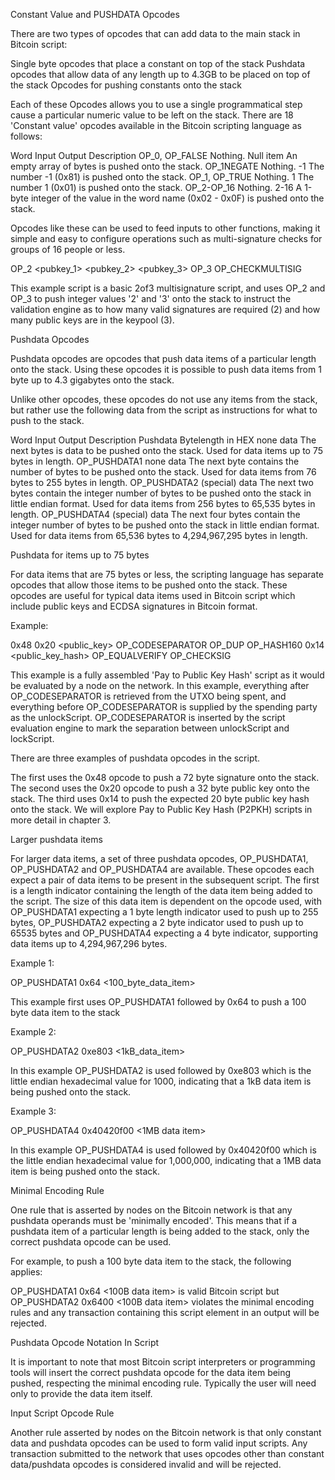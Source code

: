 Constant Value and PUSHDATA Opcodes

There are two types of opcodes that can add data to the main stack in Bitcoin script:

Single byte opcodes that place a constant on top of the stack
Pushdata opcodes that allow data of any length up to 4.3GB to be placed on top of the stack
Opcodes for pushing constants onto the stack

Each of these Opcodes allows you to use a single programmatical step cause a particular numeric value to be left on the stack. There are 18 'Constant value' opcodes available in the Bitcoin scripting language as follows:

Word	Input	Output	Description
OP_0, OP_FALSE	Nothing.	Null item	An empty array of bytes is pushed onto the stack.
OP_1NEGATE	Nothing.	-1	The number -1 (0x81) is pushed onto the stack.
OP_1, OP_TRUE	Nothing.	1	The number 1 (0x01) is pushed onto the stack.
OP_2-OP_16	Nothing.	2-16	A 1-byte integer of the value in the word name (0x02 - 0x0F) is pushed onto the stack.

Opcodes like these can be used to feed inputs to other functions, making it simple and easy to configure operations such as multi-signature checks for groups of 16 people or less.

OP_2 <pubkey_1> <pubkey_2> <pubkey_3> OP_3 OP_CHECKMULTISIG

This example script is a basic 2of3 multisignature script, and uses OP_2 and OP_3 to push integer values '2' and '3' onto the stack to instruct the validation engine as to how many valid signatures are required (2) and how many public keys are in the keypool (3).

Pushdata Opcodes

Pushdata opcodes are opcodes that push data items of a particular length onto the stack. Using these opcodes it is possible to push data items from 1 byte up to 4.3 gigabytes onto the stack.

Unlike other opcodes, these opcodes do not use any items from the stack, but rather use the following data from the script as instructions for what to push to the stack.

Word	Input	Output	Description
Pushdata Bytelength in HEX	none	data	The next <opcode> bytes is data to be pushed onto the stack. Used for data items up to 75 bytes in length.
OP_PUSHDATA1	none	data	The next byte contains the number of bytes to be pushed onto the stack. Used for data items from 76 bytes to 255 bytes in length.
OP_PUSHDATA2	(special)	data	The next two bytes contain the integer number of bytes to be pushed onto the stack in little endian format. Used for data items from 256 bytes to 65,535 bytes in length.
OP_PUSHDATA4	(special)	data	The next four bytes contain the integer number of bytes to be pushed onto the stack in little endian format. Used for data items from 65,536 bytes to 4,294,967,295 bytes in length.
 

Pushdata for items up to 75 bytes

For data items that are 75 bytes or less, the scripting language has separate opcodes that allow those items to be pushed onto the stack. These opcodes are useful for typical data items used in Bitcoin script which include public keys and ECDSA signatures in Bitcoin format.

Example:

0x48 <signature> 0x20 <public_key> OP_CODESEPARATOR OP_DUP OP_HASH160 0x14 <public_key_hash> OP_EQUALVERIFY OP_CHECKSIG

This example is a fully assembled 'Pay to Public Key Hash' script as it would be evaluated by a node on the network. In this example, everything after OP_CODESEPARATOR is retrieved from the UTXO being spent, and everything before OP_CODESEPARATOR is supplied by the spending party as the unlockScript. OP_CODESEPARATOR is inserted by the script evaluation engine to mark the separation between unlockScript and lockScript.

There are three examples of pushdata opcodes in the script.

The first uses the 0x48 opcode to push a 72 byte signature onto the stack.
The second uses the 0x20 opcode to push a 32 byte public key onto the stack.
The third uses 0x14 to push the expected 20 byte public key hash onto the stack.
We will explore Pay to Public Key Hash (P2PKH) scripts in more detail in chapter 3.

Larger pushdata items

For larger data items, a set of three pushdata opcodes, OP_PUSHDATA1, OP_PUSHDATA2 and OP_PUSHDATA4 are available. These opcodes each expect a pair of data items to be present in the subsequent script. The first is a length indicator containing the length of the data item being added to the script. The size of this data item is dependent on the opcode used, with OP_PUSHDATA1 expecting a 1 byte length indicator used to push up to 255 bytes, OP_PUSHDATA2 expecting a 2 byte indicator used to push up to 65535 bytes and OP_PUSHDATA4 expecting a 4 byte indicator, supporting data items up to 4,294,967,296 bytes.

Example 1:

OP_PUSHDATA1 0x64 <100_byte_data_item>

This example first uses OP_PUSHDATA1 followed by 0x64 to push a 100 byte data item to the stack

Example 2:

OP_PUSHDATA2 0xe803 <1kB_data_item>

In this example OP_PUSHDATA2 is used followed by 0xe803 which is the little endian hexadecimal value for 1000, indicating that a 1kB data item is being pushed onto the stack.

Example 3:

OP_PUSHDATA4 0x40420f00 <1MB data item>

In this example OP_PUSHDATA4 is used followed by 0x40420f00 which is the little endian hexadecimal value for 1,000,000, indicating that a 1MB data item is being pushed onto the stack.

Minimal Encoding Rule

One rule that is asserted by nodes on the Bitcoin network is that any pushdata operands must be 'minimally encoded'. This means that if a pushdata item of a particular length is being added to the stack, only the correct pushdata opcode can be used.

For example, to push a 100 byte data item to the stack, the following applies:

OP_PUSHDATA1 0x64 <100B data item> is valid Bitcoin script but OP_PUSHDATA2 0x6400 <100B data item> violates the minimal encoding rules and any transaction containing this script element in an output will be rejected.

Pushdata Opcode Notation In Script

It is important to note that most Bitcoin script interpreters or programming tools will insert the correct pushdata opcode for the data item being pushed, respecting the minimal encoding rule. Typically the user will need only to provide the data item itself.

Input Script Opcode Rule

Another rule asserted by nodes on the Bitcoin network is that only constant data and pushdata opcodes can be used to form valid input scripts. Any transaction submitted to the network that uses opcodes other than constant data/pushdata opcodes is considered invalid and will be rejected.